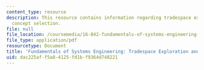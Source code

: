 ```yaml
---
content_type: resource
description: This resource contains information regarding tradespace exploration and
  concept selection.
file: null
file_location: /coursemedia/16-842-fundamentals-of-systems-engineering-fall-2015/dac225aff5a84125fd1bf9364d748221_MIT16_842F15_Ses_5_Design.pdf
file_type: application/pdf
resourcetype: Document
title: 'Fundamentals of Systems Engineering: Tradespace Exploration and Concept Selection'
uid: dac225af-f5a8-4125-fd1b-f9364d748221
---
```

